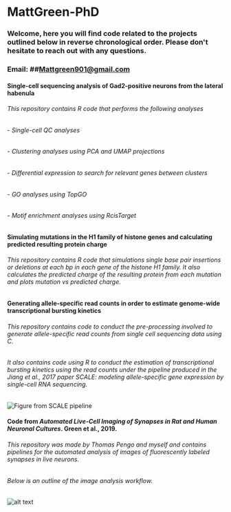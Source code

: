 # MattGreen-PhD

### Welcome, here you will find code related to the projects outlined below in reverse chronological order. Please don't hesitate to reach out with any questions. 

### **Email:** ##Mattgreen901@gmail.com





#### Single-cell sequencing analysis of Gad2-positive neurons from the lateral habenula

###### This repository contains R code that performs the following analyses
######   - Single-cell QC analyses
######   - Clustering analyses using PCA and UMAP projections
######   - Differential expression to search for relevant genes between clusters
######   - GO analyses using TopGO
######   - Motif enrichment analyses using RcisTarget


#### Simulating mutations in the H1 family of histone genes and calculating predicted resulting protein charge
###### This repository contains R code that simulations single base pair insertions or deletions at each bp in each gene of the histone H1 family. It also calculates the predicted charge of the resulting protein from each mutation and plots mutation vs predicted charge.


#### Generating allele-specific read counts in order to estimate genome-wide transcriptional bursting kinetics
###### This repository contains code to conduct the pre-processing involved to generate allele-specific read counts from single cell sequencing data using C. 
###### It also contains code using R to conduct the estimation of transcriptional bursting kinetics using the read counts under the pipeline produced in the Jiang et al., 2017 paper *SCALE: modeling allele-specific gene expression by single-cell RNA sequencing.* 
![Figure from SCALE pipeline](https://user-images.githubusercontent.com/47198123/116953279-db3a5780-ac5a-11eb-9570-cacbfffe908e.jpg)




#### Code from *Automated Live-Cell Imaging of Synapses in Rat and Human Neuronal Cultures*. Green et al., 2019. 
###### This repository was made by Thomas Pengo and myself and contains pipelines for the automated analysis of images of fluorescently labeled synapses in live neurons.
###### Below is an outline of the image analysis workflow.

![alt text](https://www.frontiersin.org/files/Articles/477959/fncel-13-00467-HTML/image_m/fncel-13-00467-g002.jpg)

<!---
MattGreen-PhD/MattGreen-PhD is a ✨ special ✨ repository because its `README.md` (this file) appears on your GitHub profile.
You can click the Preview link to take a look at your changes.
--->
